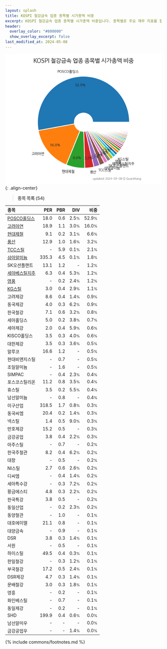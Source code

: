 ```yaml
---
layout: splash
title: KOSPI 철강금속 업종 종목별 시가총액 비중
excerpt: KOSPI 철강금속 업종 종목별 시가총액 비중입니다. 종목별로 주요 재무 지표를 함께 표시합니다.
header:
  overlay_color: "#800000"
  show_overlay_excerpt: false
last_modified_at: 2024-05-08
---
```



![KOSPI 철강금속 업종 종목별 시가총액 비중](/stats/sector/images/kospi_업종_철강금속_종목.png){: .align-center}


> **종목 목록 (54)**<a id="list"></a>

| **종목** | **PER** | **PBR** | **DIV** | **비중** |
| :------- | ------: | ------: | ------: | -------: |
| [POSCO홀딩스](/005490/) | 18.0 | 0.6 | 2.5<small>%</small> | 52.9<small>%</small> |
| [고려아연](/010130/) | 18.9 | 1.1 | 3.0<small>%</small> | 16.0<small>%</small> |
| [현대제철](/004020/) | 9.1 | 0.2 | 3.1<small>%</small> | 6.6<small>%</small> |
| [풍산](/103140/) | 12.9 | 1.0 | 1.6<small>%</small> | 3.2<small>%</small> |
| [TCC스틸](/002710/) | - | 5.9 | 0.1<small>%</small> | 2.1<small>%</small> |
| [삼아알미늄](/006110/) | 335.3 | 4.5 | 0.1<small>%</small> | 1.8<small>%</small> |
| SK오션플랜트 | 13.1 | 1.2 | - | 1.2<small>%</small> |
| [세아베스틸지주](/001430/) | 6.3 | 0.4 | 5.3<small>%</small> | 1.2<small>%</small> |
| [영풍](/000670/) | - | 0.2 | 2.4<small>%</small> | 1.2<small>%</small> |
| [KG스틸](/016380/) | 3.0 | 0.4 | 2.9<small>%</small> | 1.1<small>%</small> |
| 고려제강 | 8.6 | 0.4 | 1.4<small>%</small> | 0.9<small>%</small> |
| 동국제강 | 4.0 | 0.3 | 6.2<small>%</small> | 0.9<small>%</small> |
| 한국철강 | 7.1 | 0.6 | 3.2<small>%</small> | 0.8<small>%</small> |
| 세아홀딩스 | 5.0 | 0.2 | 3.8<small>%</small> | 0.7<small>%</small> |
| 세아제강 | 2.0 | 0.4 | 5.9<small>%</small> | 0.6<small>%</small> |
| KISCO홀딩스 | 3.5 | 0.3 | 4.0<small>%</small> | 0.6<small>%</small> |
| 대한제강 | 3.5 | 0.3 | 3.6<small>%</small> | 0.5<small>%</small> |
| 알루코 | 16.6 | 1.2 | - | 0.5<small>%</small> |
| 현대비앤지스틸 | - | 0.7 | - | 0.5<small>%</small> |
| 조일알미늄 | - | 1.6 | - | 0.5<small>%</small> |
| SIMPAC | - | 0.4 | 2.3<small>%</small> | 0.4<small>%</small> |
| 포스코스틸리온 | 11.2 | 0.8 | 3.5<small>%</small> | 0.4<small>%</small> |
| 휴스틸 | 3.5 | 0.2 | 5.5<small>%</small> | 0.4<small>%</small> |
| 남선알미늄 | - | 0.8 | - | 0.4<small>%</small> |
| 이구산업 | 318.5 | 1.7 | 0.8<small>%</small> | 0.3<small>%</small> |
| 동국씨엠 | 20.4 | 0.2 | 1.4<small>%</small> | 0.3<small>%</small> |
| 넥스틸 | 1.4 | 0.5 | 9.0<small>%</small> | 0.3<small>%</small> |
| 만호제강 | 15.2 | 0.5 | - | 0.3<small>%</small> |
| 금강공업 | 3.8 | 0.4 | 2.2<small>%</small> | 0.3<small>%</small> |
| 아주스틸 | - | 0.7 | - | 0.2<small>%</small> |
| 한국주철관 | 8.2 | 0.4 | 6.2<small>%</small> | 0.2<small>%</small> |
| 대창 | - | 0.5 | - | 0.2<small>%</small> |
| NI스틸 | 2.7 | 0.6 | 2.6<small>%</small> | 0.2<small>%</small> |
| 디씨엠 | - | 0.4 | 1.4<small>%</small> | 0.2<small>%</small> |
| 세아특수강 | - | 0.3 | 7.2<small>%</small> | 0.2<small>%</small> |
| 황금에스티 | 4.8 | 0.3 | 2.2<small>%</small> | 0.2<small>%</small> |
| 한국특강 | 3.8 | 0.5 | - | 0.2<small>%</small> |
| 동일산업 | - | 0.2 | 2.3<small>%</small> | 0.2<small>%</small> |
| 동양철관 | - | 1.0 | - | 0.1<small>%</small> |
| 대호에이엘 | 21.1 | 0.8 | - | 0.1<small>%</small> |
| 대양금속 | - | 0.9 | - | 0.1<small>%</small> |
| DSR | 3.8 | 0.3 | 1.4<small>%</small> | 0.1<small>%</small> |
| 서원 | - | 0.5 | - | 0.1<small>%</small> |
| 하이스틸 | 49.5 | 0.4 | 0.3<small>%</small> | 0.1<small>%</small> |
| 한일철강 | - | 0.3 | 1.2<small>%</small> | 0.1<small>%</small> |
| 부국철강 | 17.2 | 0.5 | 2.4<small>%</small> | 0.1<small>%</small> |
| DSR제강 | 4.7 | 0.3 | 1.4<small>%</small> | 0.1<small>%</small> |
| 문배철강 | 3.0 | 0.3 | 1.8<small>%</small> | 0.1<small>%</small> |
| 영흥 | - | 0.2 | - | 0.1<small>%</small> |
| 화인베스틸 | - | 0.7 | - | 0.1<small>%</small> |
| 동일제강 | - | 0.2 | - | 0.1<small>%</small> |
| SHD | 199.9 | 0.4 | 0.6<small>%</small> | 0.0<small>%</small> |
| 남선알미우 | - | - | - | 0.0<small>%</small> |
| 금강공업우 | - | - | 1.4<small>%</small> | 0.0<small>%</small> |

{% include commons/footnotes.md %}